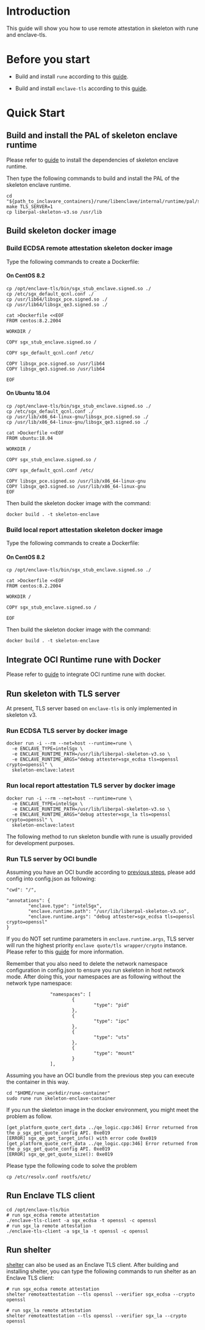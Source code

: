 # Introduction

This guide will show you how to use remote attestation in skeleton with rune and enclave-tls.

# Before you start

- Build and install `rune` according to this [guide](https://github.com/alibaba/inclavare-containers/tree/master/rune#building).

- Build and install `enclave-tls` according to this [guide](https://github.com/alibaba/inclavare-containers/blob/master/enclave-tls/README.md).

# Quick Start

## Build and install the PAL of skeleton enclave runtime

Please refer to [guide](https://github.com/alibaba/inclavare-containers/tree/master/rune/libenclave/internal/runtime/pal/skeleton#build-and-install-the-pal-of-skeleton-enclave-runtime) to install the dependencies of skeleton enclave runtime.

Then type the following commands to build and install the PAL of the skeleton enclave runtime.

```shell
cd "${path_to_inclavare_containers}/rune/libenclave/internal/runtime/pal/skeleton"
make TLS_SERVER=1
cp liberpal-skeleton-v3.so /usr/lib
```

## Build skeleton docker image

### Build ECDSA remote attestation skeleton docker image

Type the following commands to create a Dockerfile:

#### On CentOS 8.2

```Shell
cp /opt/enclave-tls/bin/sgx_stub_enclave.signed.so ./
cp /etc/sgx_default_qcnl.conf ./
cp /usr/lib64/libsgx_pce.signed.so ./
cp /usr/lib64/libsgx_qe3.signed.so ./

cat >Dockerfile <<EOF
FROM centos:8.2.2004

WORKDIR /

COPY sgx_stub_enclave.signed.so /

COPY sgx_default_qcnl.conf /etc/

COPY libsgx_pce.signed.so /usr/lib64
COPY libsgx_qe3.signed.so /usr/lib64

EOF
```

#### On Ubuntu 18.04

```Shell
cp /opt/enclave-tls/bin/sgx_stub_enclave.signed.so ./
cp /etc/sgx_default_qcnl.conf ./
cp /usr/lib/x86_64-linux-gnu/libsgx_pce.signed.so ./
cp /usr/lib/x86_64-linux-gnu/libsgx_qe3.signed.so ./

cat >Dockerfile <<EOF
FROM ubuntu:18.04

WORKDIR /

COPY sgx_stub_enclave.signed.so /

COPY sgx_default_qcnl.conf /etc/

COPY libsgx_pce.signed.so /usr/lib/x86_64-linux-gnu
COPY libsgx_qe3.signed.so /usr/lib/x86_64-linux-gnu
EOF
```

Then build the skeleton docker image with the command:

```shell
docker build . -t skeleton-enclave
```

### Build local report attestation skeleton docker image

Type the following commands to create a Dockerfile:

#### On CentOS 8.2

```Shell
cp /opt/enclave-tls/bin/sgx_stub_enclave.signed.so ./

cat >Dockerfile <<EOF
FROM centos:8.2.2004

WORKDIR /

COPY sgx_stub_enclave.signed.so /

EOF
```

Then build the skeleton docker image with the command:

```shell
docker build . -t skeleton-enclave
```

## Integrate OCI Runtime rune with Docker

Please refer to [guide](https://github.com/alibaba/inclavare-containers/tree/master/rune/libenclave/internal/runtime/pal/skeleton#integrate-oci-runtime-rune-with-docker) to integrate OCI runtime rune with docker.

## Run skeleton with TLS server

At present, TLS server based on `enclave-tls` is only implemented in skeleton v3.

### Run ECDSA TLS server by docker image

```shell
docker run -i --rm --net=host --runtime=rune \
  -e ENCLAVE_TYPE=intelSgx \
  -e ENCLAVE_RUNTIME_PATH=/usr/lib/liberpal-skeleton-v3.so \
  -e ENCLAVE_RUNTIME_ARGS="debug attester=sgx_ecdsa tls=openssl crypto=openssl" \
  skeleton-enclave:latest
```

### Run local report attestation TLS server by docker image

```shell
docker run -i --rm --net=host --runtime=rune \
  -e ENCLAVE_TYPE=intelSgx \
  -e ENCLAVE_RUNTIME_PATH=/usr/lib/liberpal-skeleton-v3.so \
  -e ENCLAVE_RUNTIME_ARGS="debug attester=sgx_la tls=openssl crypto=openssl" \
  skeleton-enclave:latest
```

The following method to run skeleton bundle with rune is usually provided for development purposes.

### Run TLS server by OCI bundle

Assuming you have an OCI bundle according to [previous steps](https://github.com/alibaba/inclavare-containers/blob/master/rune/libenclave/internal/runtime/pal/skeleton#create-skeleton-bundle), please add config into config.json as following:

```shell
"cwd": "/",

"annotations": {
        "enclave.type": "intelSgx",
        "enclave.runtime.path": "/usr/lib/liberpal-skeleton-v3.so",
        "enclave.runtime.args": "debug attester=sgx_ecdsa tls=openssl crypto=openssl"
}
```

If you do NOT set runtime parameters in `enclave.runtime.args`, TLS server will run the highest priority `enclave quote/tls wrapper/crypto` instance. Please refer to this [guide](https://github.com/alibaba/inclavare-containers/blob/master/enclave-tls/README.md#run) for more information.

Remember that you also need to delete the network namespace configuration in config.json to ensure you run skeleton in host network mode. After doing this, your namespaces are as following without the network type namespace:

```shell
                "namespaces": [
                        {
                                "type": "pid"
                        },
                        {
                                "type": "ipc"
                        },
                        {
                                "type": "uts"
                        },
                        {
                                "type": "mount"
                        }
                ],
```

Assuming you have an OCI bundle from the previous step you can execute the container in this way.

```shell
cd "$HOME/rune_workdir/rune-container"
sudo rune run skeleton-enclave-container
```

If you run the skeleton image in the docker environment, you might meet the problem as follow.
 
```
[get_platform_quote_cert_data ../qe_logic.cpp:346] Error returned from the p_sgx_get_quote_config API. 0xe019
[ERROR] sgx_qe_get_target_info() with error code 0xe019
[get_platform_quote_cert_data ../qe_logic.cpp:346] Error returned from the p_sgx_get_quote_config API. 0xe019
[ERROR] sgx_qe_get_quote_size(): 0xe019
```

Please type the following code to solve the problem

```shell
cp /etc/resolv.conf rootfs/etc/
```

## Run Enclave TLS client

```shell
cd /opt/enclave-tls/bin
# run sgx_ecdsa remote attestation
./enclave-tls-client -a sgx_ecdsa -t openssl -c openssl
# run sgx_la remote attestation
./enclave-tls-client -a sgx_la -t openssl -c openssl
```

## Run shelter

[shelter](https://github.com/alibaba/inclavare-containers/blob/master/shelter/README.md) can also be used as an Enclave TLS client. After building and installing shelter, you can type the following commands to run shelter as an Enclave TLS client:

```shell
# run sgx_ecdsa remote attestation
shelter remoteattestation --tls openssl --verifier sgx_ecdsa --crypto openssl

# run sgx_la remote attestation
shelter remoteattestation --tls openssl --verifier sgx_la --crypto openssl
```
